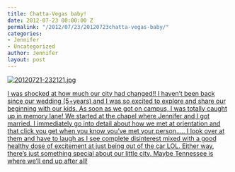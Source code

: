```yaml
---
title: Chatta-Vegas baby!
date: 2012-07-23 00:00:00 Z
permalink: "/2012/07/23/20120723chatta-vegas-baby/"
categories:
- Jennifer
- Uncategorized
author: Jennifer
layout: post
---
```


[<img alt="20120721-232121.jpg" class="alignnone size-full" src="/teamelam/assets/images/Chatta-Vegas-baby/1342912881000-missing.jpg" />](http://www.flickr.com/photos/jenniferandJennifers_photos/sets/72157630711956970/)

[I was shocked at how much our city had changed!! I haven&#8217;t been back since our wedding (5+years) and I was so excited to explore and share our beginning with our kids. As soon as we got on campus, I was totally caught up in memory lane! We started at the chapel where Jennifer and I got married. I immediately go into detail about how we met at orientation and that click you get when you know you&#8217;ve met your person&#8230;.. I look over at them and have to laugh as I see complete disinterest mixed with a good healthy dose of excitement at just being out of the car LOL. Either way, there&#8217;s just something special about our little city. Maybe Tennessee is where we&#8217;ll end up after all!](http://www.flickr.com/photos/jenniferandJennifers_photos/sets/72157630711956970/)
